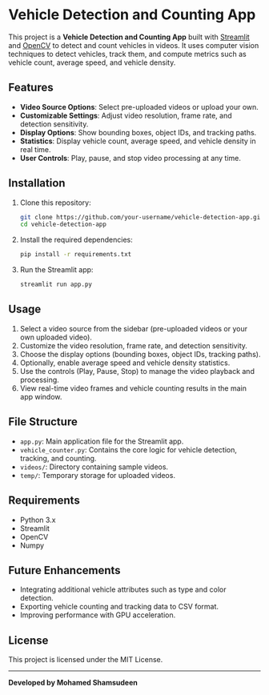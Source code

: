 # Vehicle Detection and Counting App

This project is a **Vehicle Detection and Counting App** built with [Streamlit](https://streamlit.io/) and [OpenCV](https://opencv.org/) to detect and count vehicles in videos. It uses computer vision techniques to detect vehicles, track them, and compute metrics such as vehicle count, average speed, and vehicle density.

## Features
- **Video Source Options**: Select pre-uploaded videos or upload your own.
- **Customizable Settings**: Adjust video resolution, frame rate, and detection sensitivity.
- **Display Options**: Show bounding boxes, object IDs, and tracking paths.
- **Statistics**: Display vehicle count, average speed, and vehicle density in real time.
- **User Controls**: Play, pause, and stop video processing at any time.

## Installation

1. Clone this repository:
    ```bash
    git clone https://github.com/your-username/vehicle-detection-app.git
    cd vehicle-detection-app
    ```

2. Install the required dependencies:
    ```bash
    pip install -r requirements.txt
    ```

3. Run the Streamlit app:
    ```bash
    streamlit run app.py
    ```

## Usage

1. Select a video source from the sidebar (pre-uploaded videos or your own uploaded video).
2. Customize the video resolution, frame rate, and detection sensitivity.
3. Choose the display options (bounding boxes, object IDs, tracking paths).
4. Optionally, enable average speed and vehicle density statistics.
5. Use the controls (Play, Pause, Stop) to manage the video playback and processing.
6. View real-time video frames and vehicle counting results in the main app window.

## File Structure

- `app.py`: Main application file for the Streamlit app.
- `vehicle_counter.py`: Contains the core logic for vehicle detection, tracking, and counting.
- `videos/`: Directory containing sample videos.
- `temp/`: Temporary storage for uploaded videos.

## Requirements

- Python 3.x
- Streamlit
- OpenCV
- Numpy

## Future Enhancements

- Integrating additional vehicle attributes such as type and color detection.
- Exporting vehicle counting and tracking data to CSV format.
- Improving performance with GPU acceleration.

## License

This project is licensed under the MIT License.

---

**Developed by Mohamed Shamsudeen**
